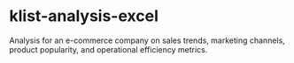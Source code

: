 # klist-analysis-excel
Analysis for an e-commerce company on sales trends, marketing channels, product popularity, and operational efficiency metrics.
